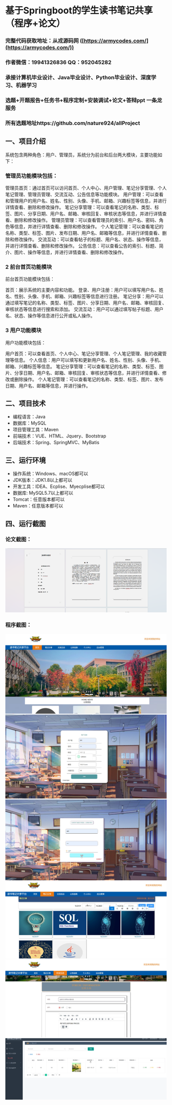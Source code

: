 基于Springboot的学生读书笔记共享（程序+论文）
=
### 完整代码获取地址：从戎源码网 ([https://armycodes.com/](https://armycodes.com/))
### 作者微信：19941326836  QQ：952045282 
### 承接计算机毕业设计、Java毕业设计、Python毕业设计、深度学习、机器学习
### 选题+开题报告+任务书+程序定制+安装调试+论文+答辩ppt 一条龙服务
### 所有选题地址https://github.com/nature924/allProject

一、项目介绍
---
系统包含两种角色：用户、管理员，系统分为前台和后台两大模块，主要功能如下：

### 管理员功能模块包括：

管理员首页：通过首页可以访问首页、个人中心、用户管理、笔记分享管理、个人笔记管理、管理员管理、交流互动、公告信息等功能模块。
用户管理：可以查看和管理用户的用户名、姓名、性别、头像、手机、邮箱、兴趣标签等信息，并进行详情查看、删除和修改操作。
笔记分享管理：可以查看笔记的名称、类型、标签、图片、分享日期、用户名、邮箱、审核回复、审核状态等信息，并进行详情查看、删除和修改操作。
管理员管理：可以查看管理员的索引、用户名、密码、角色等信息，并进行详情查看、删除和修改操作。
个人笔记管理：可以查看笔记的名称、类型、标签、图片、发布日期、用户名、邮箱等信息，并进行详情查看、删除和修改操作。
交流互动：可以查看帖子的标题、用户名、状态、操作等信息，并进行详情查看、删除和修改操作。
公告信息：可以查看公告的索引、标题、简介、图片、操作等信息，并进行详情查看、删除和修改操作。


### 2 前台首页功能模块
前台首页功能模块包括：

首页：展示系统的主要内容和功能。
登录、用户注册：用户可以填写用户名、姓名、性别、头像、手机、邮箱、兴趣标签等信息进行注册。
笔记分享：用户可以通过填写笔记的名称、类型、标签、图片、分享日期、用户名、邮箱、审核回复、审核状态等信息进行搜索和添加。
交流互动：用户可以通过填写帖子标题、用户名、状态、操作等信息进行公开或私人操作。

### 3 用户功能模块
用户功能模块包括：

用户首页：可以查看首页、个人中心、笔记分享管理、个人笔记管理、我的收藏管理等信息。
个人信息：用户可以填写和更新用户名、姓名、性别、头像、手机、邮箱、兴趣标签等信息。
笔记分享管理：可以查看笔记的名称、类型、标签、图片、分享日期、用户名、邮箱、审核回复、审核状态等信息，并进行详情查看、修改或删除操作。
个人笔记管理：可以查看笔记的名称、类型、标签、图片、发布日期、用户名、邮箱等信息，并进行操作。



二、项目技术
---
- 编程语言：Java
- 数据库：MySQL
- 项目管理工具：Maven
- 前端技术：VUE、HTML、Jquery、Bootstrap
- 后端技术：Spring、SpringMVC、MyBatis

三、运行环境
---
- 操作系统：Windows、macOS都可以
- JDK版本：JDK1.8以上都可以
- 开发工具：IDEA、Ecplise、Myecplise都可以
- 数据库: MySQL5.7以上都可以
- Tomcat：任意版本都可以
- Maven：任意版本都可以

四、运行截图
---
### 论文截图：
![image/1.png](limage/1.png)

### 程序截图：
![image/1.png](image/1.png)
![image/1.png](image/2.png)
![image/1.png](image/3.png)
![image/1.png](image/4.png)
![image/1.png](image/5.png)
![image/1.png](image/6.png)



